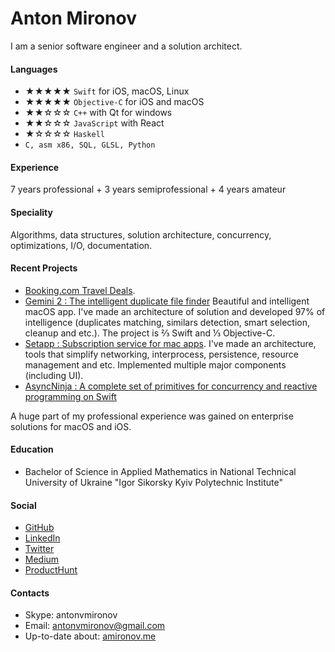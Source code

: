 # Anton Mironov

I am a senior software engineer and a solution architect.

#### Languages
* ★★★★★ `Swift` for iOS, macOS, Linux
* ★★★★★ `Objective-C` for iOS and macOS
* ★★☆☆☆ `C++` with Qt for windows
* ★★☆☆☆ `JavaScript` with React
* ★☆☆☆☆ `Haskell`
* `C, asm x86, SQL, GLSL, Python`

#### Experience
7 years professional + 3 years semiprofessional + 4 years amateur

#### Speciality
Algorithms, data structures, solution architecture, concurrency, optimizations, I/O, documentation.

#### Recent Projects
* [Booking.com Travel Deals](https://itunes.apple.com/us/app/booking-com-travel-deals/id367003839).
* [Gemini 2 : The intelligent duplicate file finder](https://macpaw.com/ru/gemini) Beautiful and intelligent macOS app. I've made an architecture of solution and developed 97% of intelligence (duplicates matching, similars detection, smart selection, cleanup and etc.). The project is ⅔ Swift and ⅓ Objective-C.
* [Setapp : Subscription service for mac apps](https://setapp.com). I've made an architecture, tools that simplify networking, interprocess, persistence, resource management and etc. Implemented multiple major components (including UI).
* [AsyncNinja : A complete set of primitives for concurrency and reactive programming on Swift](https://github.com/AsyncNinja/AsyncNinja)

A huge part of my professional experience was gained on enterprise solutions for macOS and iOS.

#### Education
* Bachelor of Science in Applied Mathematics in National Technical University of Ukraine "Igor Sikorsky Kyiv Polytechnic Institute"
 
#### Social
* [GitHub](https://github.com/antonvmironov)
* [LinkedIn](https://www.linkedin.com/in/antonvmironov)
* [Twitter](https://twitter.com/AntonMironov)
* [Medium](https://medium.com/@AntonMironov)
* [ProductHunt](https://www.producthunt.com/@antonmironov)
 
#### Contacts
* Skype: antonvmironov
* Email: [antonvmironov@gmail.com](mailto:antonvmironov@gmail.com)
* Up-to-date about: [amironov.me](http://amironov.me)
